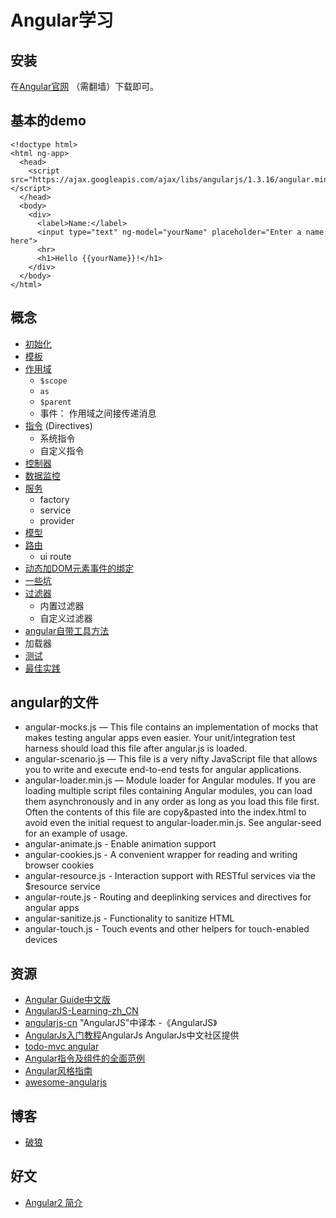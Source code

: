 # Angular学习
## 安装
在[Angular官网](https://angularjs.org/) （需翻墙）下载即可。

## 基本的demo
```
<!doctype html>
<html ng-app>
  <head>
    <script src="https://ajax.googleapis.com/ajax/libs/angularjs/1.3.16/angular.min.js"></script>
  </head>
  <body>
    <div>
      <label>Name:</label>
      <input type="text" ng-model="yourName" placeholder="Enter a name here">
      <hr>
      <h1>Hello {{yourName}}!</h1>
    </div>
  </body>
</html>
```

## 概念
* [初始化](init)
* [模板](template)
* [作用域](scope)
  * `$scope`
  * `as`
  * `$parent`
  * 事件： 作用域之间接传递消息
* [指令](directives) (Directives)
  * 系统指令
  * 自定义指令
* [控制器](controller)
* [数据监控](watch)
* [服务](service)
  * factory
  * service
  * provider
* [模型](model)
* [路由](route)
  * ui route
* [动态加DOM元素事件的绑定](dyn-bind-event)
* [一些坑](shit)
* [过滤器](filter)
  * 内置过滤器
  * 自定义过滤器
* [angular自带工具方法](tool)
* 加载器
* [测试](test)
* [最佳实践](best-practice)




## angular的文件
* angular-mocks.js — This file contains an implementation of mocks that makes testing angular apps even easier. Your unit/integration test harness should load this file after angular.js is loaded.
* angular-scenario.js — This file is a very nifty JavaScript file that allows you to write and execute end-to-end tests for angular applications.
* angular-loader.min.js — Module loader for Angular modules. If you are loading multiple script files containing Angular modules, you can load them asynchronously and in any order as long as you load this file first. Often the contents of this file are copy&pasted into the index.html to avoid even the initial request to angular-loader.min.js. See angular-seed for an example of usage.
* angular-animate.js - Enable animation support
* angular-cookies.js - A convenient wrapper for reading and writing browser cookies
* angular-resource.js - Interaction support with RESTful services via the $resource service
* angular-route.js - Routing and deeplinking services and directives for angular apps
* angular-sanitize.js - Functionality to sanitize HTML
* angular-touch.js - Touch events and other helpers for touch-enabled devices




## 资源
* [Angular Guide中文版](http://docs.ngnice.com/guide)
* [AngularJS-Learning-zh_CN](https://github.com/justjavac/AngularJS-Learning-zh_CN)
* [angularjs-cn](https://github.com/peiransun/angularjs-cn) "AngularJS"中译本 -《AngularJS》
* [AngularJs入门教程](http://angularjs.cn/T006)AngularJs AngularJs中文社区提供
* [todo-mvc angular](https://github.com/tastejs/todomvc/tree/master/examples/angularjs)
* [Angular指令及组件的全面范例](https://github.com/angular-cn/ng-showcase)
* [Angular风格指南](https://github.com/johnpapa/angular-styleguide/blob/master/i18n/zh-CN.md)
* [awesome-angularjs](https://github.com/gianarb/awesome-angularjs)

## 博客
* [破狼](http://www.cnblogs.com/whitewolf/category/404298.html)

## 好文
* [Angular2 简介](http://zhuanlan.zhihu.com/FrontendMagazine/20058966)
